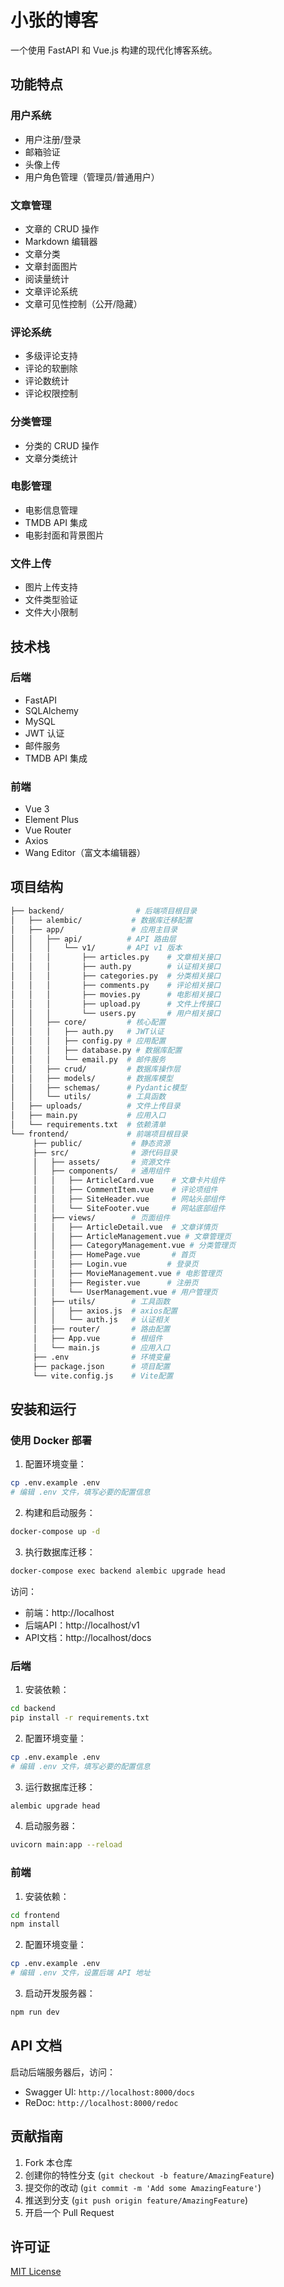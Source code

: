 # 小张的博客

一个使用 FastAPI 和 Vue.js 构建的现代化博客系统。

## 功能特点

### 用户系统
- 用户注册/登录
- 邮箱验证
- 头像上传
- 用户角色管理（管理员/普通用户）

### 文章管理
- 文章的 CRUD 操作
- Markdown 编辑器
- 文章分类
- 文章封面图片
- 阅读量统计
- 文章评论系统
- 文章可见性控制（公开/隐藏）

### 评论系统
- 多级评论支持
- 评论的软删除
- 评论数统计
- 评论权限控制

### 分类管理
- 分类的 CRUD 操作
- 文章分类统计

### 电影管理
- 电影信息管理
- TMDB API 集成
- 电影封面和背景图片

### 文件上传
- 图片上传支持
- 文件类型验证
- 文件大小限制

## 技术栈

### 后端
- FastAPI
- SQLAlchemy
- MySQL
- JWT 认证
- 邮件服务
- TMDB API 集成

### 前端
- Vue 3
- Element Plus
- Vue Router
- Axios
- Wang Editor（富文本编辑器）

## 项目结构
```bash
├── backend/                # 后端项目根目录
│   ├── alembic/           # 数据库迁移配置
│   ├── app/               # 应用主目录
│   │   ├── api/          # API 路由层
│   │   │   └── v1/       # API v1 版本
│   │   │       ├── articles.py    # 文章相关接口
│   │   │       ├── auth.py        # 认证相关接口
│   │   │       ├── categories.py  # 分类相关接口
│   │   │       ├── comments.py    # 评论相关接口
│   │   │       ├── movies.py      # 电影相关接口
│   │   │       ├── upload.py      # 文件上传接口
│   │   │       └── users.py       # 用户相关接口
│   │   ├── core/         # 核心配置
│   │   │   ├── auth.py   # JWT认证
│   │   │   ├── config.py # 应用配置
│   │   │   ├── database.py # 数据库配置
│   │   │   └── email.py  # 邮件服务
│   │   ├── crud/         # 数据库操作层
│   │   ├── models/       # 数据库模型
│   │   ├── schemas/      # Pydantic模型
│   │   └── utils/        # 工具函数
│   ├── uploads/          # 文件上传目录
│   ├── main.py           # 应用入口
│   └── requirements.txt  # 依赖清单
└── frontend/             # 前端项目根目录
     ├── public/           # 静态资源
     ├── src/              # 源代码目录
     │   ├── assets/       # 资源文件
     │   ├── components/   # 通用组件
     │   │   ├── ArticleCard.vue    # 文章卡片组件
     │   │   ├── CommentItem.vue    # 评论项组件
     │   │   ├── SiteHeader.vue     # 网站头部组件
     │   │   └── SiteFooter.vue     # 网站底部组件
     │   ├── views/        # 页面组件
     │   │   ├── ArticleDetail.vue  # 文章详情页
     │   │   ├── ArticleManagement.vue # 文章管理页
     │   │   ├── CategoryManagement.vue # 分类管理页
     │   │   ├── HomePage.vue       # 首页
     │   │   ├── Login.vue         # 登录页
     │   │   ├── MovieManagement.vue # 电影管理页
     │   │   ├── Register.vue      # 注册页
     │   │   └── UserManagement.vue # 用户管理页
     │   ├── utils/        # 工具函数
     │   │   ├── axios.js  # axios配置
     │   │   └── auth.js   # 认证相关
     │   ├── router/       # 路由配置
     │   ├── App.vue       # 根组件
     │   └── main.js       # 应用入口
     ├── .env              # 环境变量
     ├── package.json      # 项目配置
     └── vite.config.js    # Vite配置
```

## 安装和运行

### 使用 Docker 部署

1. 配置环境变量：
```bash
cp .env.example .env
# 编辑 .env 文件，填写必要的配置信息
```

2. 构建和启动服务：
```bash
docker-compose up -d
```

3. 执行数据库迁移：
```bash
docker-compose exec backend alembic upgrade head
```

访问：
- 前端：http://localhost
- 后端API：http://localhost/v1
- API文档：http://localhost/docs

### 后端

1. 安装依赖：

```bash
cd backend
pip install -r requirements.txt
```

2. 配置环境变量：
```bash
cp .env.example .env
# 编辑 .env 文件，填写必要的配置信息
```

3. 运行数据库迁移：
```bash
alembic upgrade head
```

4. 启动服务器：
```bash
uvicorn main:app --reload
```

### 前端

1. 安装依赖：
```bash
cd frontend
npm install
```

2. 配置环境变量：
```bash
cp .env.example .env
# 编辑 .env 文件，设置后端 API 地址
```

3. 启动开发服务器：
```bash
npm run dev
```

## API 文档

启动后端服务器后，访问：
- Swagger UI: `http://localhost:8000/docs`
- ReDoc: `http://localhost:8000/redoc`

## 贡献指南

1. Fork 本仓库
2. 创建你的特性分支 (`git checkout -b feature/AmazingFeature`)
3. 提交你的改动 (`git commit -m 'Add some AmazingFeature'`)
4. 推送到分支 (`git push origin feature/AmazingFeature`)
5. 开启一个 Pull Request

## 许可证

[MIT License](LICENSE)

